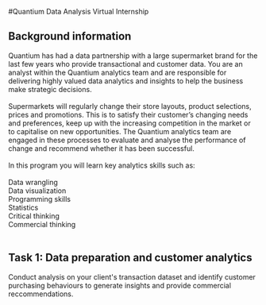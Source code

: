#Quantium Data Analysis Virtual Internship

## Background information
Quantium has had a data partnership with a large supermarket brand for the last few years who provide transactional and customer data. You are an analyst within the Quantium analytics team and are responsible for delivering highly valued data analytics and insights to help the business make strategic decisions.
<br>
<br>
Supermarkets will regularly change their store layouts, product selections, prices and promotions. This is to satisfy their customer’s changing needs and preferences, keep up with the increasing competition in the market or to capitalise on new opportunities. The Quantium analytics team are engaged in these processes to evaluate and analyse the performance of change and recommend whether it has been successful.
<br>
<br>
In this program you will learn key analytics skills such as:
<br>
<br>
Data wrangling<br>
Data visualization<br>
Programming skills<br>
Statistics<br>
Critical thinking<br>
Commercial thinking<br>
<br>
## Task 1: Data preparation and customer analytics <br>

Conduct analysis on your client's transaction dataset and identify customer purchasing behaviours to generate insights and provide commercial reccommendations.
